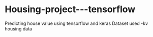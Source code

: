 # Housing-project---tensorflow
Predicting house value using tensorflow and keras
Dataset used -kv housing data
